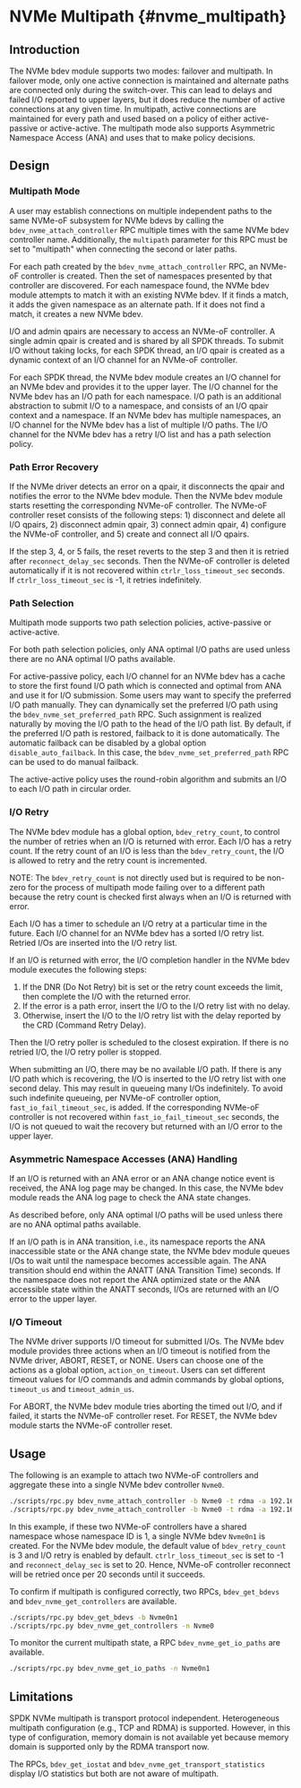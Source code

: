 # NVMe Multipath {#nvme_multipath}

## Introduction

The NVMe bdev module supports two modes: failover and multipath. In failover mode, only one
active connection is maintained and alternate paths are connected only during the switch-over.
This can lead to delays and failed I/O reported to upper layers, but it does reduce the number
of active connections at any given time. In multipath, active connections are maintained for
every path and used based on a policy of either active-passive or active-active. The multipath
mode also supports Asymmetric Namespace Access (ANA) and uses that to make policy decisions.

## Design

### Multipath Mode

A user may establish connections on multiple independent paths to the same NVMe-oF subsystem
for NVMe bdevs by calling the `bdev_nvme_attach_controller` RPC multiple times with the same NVMe
bdev controller name. Additionally, the `multipath` parameter for this RPC must be set to
"multipath" when connecting the second or later paths.

For each path created by the `bdev_nvme_attach_controller` RPC, an NVMe-oF controller is created.
Then the set of namespaces presented by that controller are discovered. For each namespace found,
the NVMe bdev module attempts to match it with an existing NVMe bdev. If it finds a match, it adds
the given namespace as an alternate path. If it does not find a match, it creates a new NVMe bdev.

I/O and admin qpairs are necessary to access an NVMe-oF controller. A single admin qpair is created
and is shared by all SPDK threads. To submit I/O without taking locks, for each SPDK thread, an I/O
qpair is created as a dynamic context of an I/O channel for an NVMe-oF controller.

For each SPDK thread, the NVMe bdev module creates an I/O channel for an NVMe bdev and provides it to
the upper layer. The I/O channel for the NVMe bdev has an I/O path for each namespace. I/O path is
an additional abstraction to submit I/O to a namespace, and consists of an I/O qpair context and a
namespace. If an NVMe bdev has multiple namespaces, an I/O channel for the NVMe bdev has a list of
multiple I/O paths. The I/O channel for the NVMe bdev has a retry I/O list and has a path selection
policy.

### Path Error Recovery

If the NVMe driver detects an error on a qpair, it disconnects the qpair and notifies the error to
the NVMe bdev module. Then the NVMe bdev module starts resetting the corresponding NVMe-oF controller.
The NVMe-oF controller reset consists of the following steps: 1) disconnect and delete all I/O qpairs,
2) disconnect admin qpair, 3) connect admin qpair, 4) configure the NVMe-oF controller, and
5) create and connect all I/O qpairs.

If the step 3, 4, or 5 fails, the reset reverts to the step 3 and then it is retried after
`reconnect_delay_sec` seconds. Then the NVMe-oF controller is deleted automatically if it is not
recovered within `ctrlr_loss_timeout_sec` seconds. If `ctrlr_loss_timeout_sec` is -1, it retries
indefinitely.

### Path Selection

Multipath mode supports two path selection policies, active-passive or active-active.

For both path selection policies, only ANA optimal I/O paths are used unless there are no ANA
optimal I/O paths available.

For active-passive policy, each I/O channel for an NVMe bdev has a cache to store the first found
I/O path which is connected and optimal from ANA and use it for I/O submission. Some users may want
to specify the preferred I/O path manually. They can dynamically set the preferred I/O path using
the `bdev_nvme_set_preferred_path` RPC. Such assignment is realized naturally by moving the
I/O path to the head of the I/O path list. By default, if the preferred I/O path is restored,
failback to it is done automatically. The automatic failback can be disabled by a global option
`disable_auto_failback`. In this case, the `bdev_nvme_set_preferred_path` RPC can be used
to do manual failback.

The active-active policy uses the round-robin algorithm and submits an I/O to each I/O path in
circular order.

### I/O Retry

The NVMe bdev module has a global option, `bdev_retry_count`, to control the number of retries when
an I/O is returned with error. Each I/O has a retry count. If the retry count of an I/O is less than
the `bdev_retry_count`, the I/O is allowed to retry and the retry count is incremented.

NOTE: The `bdev_retry_count` is not directly used but is required to be non-zero for the process
of multipath mode failing over to a different path because the retry count is checked first always
when an I/O is returned with error.

Each I/O has a timer to schedule an I/O retry at a particular time in the future. Each I/O channel
for an NVMe bdev has a sorted I/O retry list. Retried I/Os are inserted into the I/O retry list.

If an I/O is returned with error, the I/O completion handler in the NVMe bdev module executes the
following steps:

1. If the DNR (Do Not Retry) bit is set or the retry count exceeds the limit, then complete the
   I/O with the returned error.
2. If the error is a path error, insert the I/O to the I/O retry list with no delay.
3. Otherwise, insert the I/O to the I/O retry list with the delay reported by the CRD (Command
   Retry Delay).

Then the I/O retry poller is scheduled to the closest expiration. If there is no retried I/O,
the I/O retry poller is stopped.

When submitting an I/O, there may be no available I/O path. If there is any I/O path which is
recovering, the I/O is inserted to the I/O retry list with one second delay. This may result in
queueing many I/Os indefinitely. To avoid such indefinite queueing, per NVMe-oF controller option,
`fast_io_fail_timeout_sec`, is added. If the corresponding NVMe-oF controller is not recovered
within `fast_io_fail_timeout_sec` seconds, the I/O is not queued to wait the recovery but returned
with an I/O error to the upper layer.

### Asymmetric Namespace Accesses (ANA) Handling

If an I/O is returned with an ANA error or an ANA change notice event is received, the ANA log page
may be changed. In this case, the NVMe bdev module reads the ANA log page to check the ANA state
changes.

As described before, only ANA optimal I/O paths will be used unless there are no ANA optimal paths
available.

If an I/O path is in ANA transition, i.e., its namespace reports the ANA inaccessible state or the ANA
change state, the NVMe bdev module queues I/Os to wait until the namespace becomes accessible again.
The ANA transition should end within the ANATT (ANA Transition Time) seconds. If the namespace does
not report the ANA optimized state or the ANA accessible state within the ANATT seconds, I/Os are
returned with an I/O error to the upper layer.

### I/O Timeout

The NVMe driver supports I/O timeout for submitted I/Os. The NVMe bdev module provides three
actions when an I/O timeout is notified from the NVMe driver, ABORT, RESET, or NONE. Users can
choose one of the actions as a global option, `action_on_timeout`. Users can set different timeout
values for I/O commands and admin commands by global options, `timeout_us` and `timeout_admin_us`.

For ABORT, the NVMe bdev module tries aborting the timed out I/O, and if failed, it starts the
NVMe-oF controller reset. For RESET, the NVMe bdev module starts the NVMe-oF controller reset.

## Usage

The following is an example to attach two NVMe-oF controllers and aggregate these into a single
NVMe bdev controller `Nvme0`.

```bash
./scripts/rpc.py bdev_nvme_attach_controller -b Nvme0 -t rdma -a 192.168.100.8 -s 4420 -f ipv4 -n nqn.2016-06.io.spdk:cnode1 -l -1 -o 20
./scripts/rpc.py bdev_nvme_attach_controller -b Nvme0 -t rdma -a 192.168.100.9 -s 4420 -f ipv4 -n nqn.2016-06.io.spdk:cnode1 -l -1 -o 20 -x multipath
```

In this example, if these two NVMe-oF controllers have a shared namespace whose namespace ID is 1,
a single NVMe bdev `Nvme0n1` is created. For the NVMe bdev module, the default value of
`bdev_retry_count` is 3 and I/O retry is enabled by default. `ctrlr_loss_timeout_sec` is set to -1
and `reconnect_delay_sec` is set to 20. Hence, NVMe-oF controller reconnect will be retried once
per 20 seconds until it succeeds.

To confirm if multipath is configured correctly, two RPCs, `bdev_get_bdevs` and
`bdev_nvme_get_controllers` are available.

```bash
./scripts/rpc.py bdev_get_bdevs -b Nvme0n1
./scripts/rpc.py bdev_nvme_get_controllers -n Nvme0
```

To monitor the current multipath state, a RPC `bdev_nvme_get_io_paths` are available.

```bash
./scripts/rpc.py bdev_nvme_get_io_paths -n Nvme0n1
```

## Limitations

SPDK NVMe multipath is transport protocol independent. Heterogeneous multipath configuration (e.g.,
TCP and RDMA) is supported. However, in this type of configuration, memory domain is not available
yet because memory domain is supported only by the RDMA transport now.

The RPCs, `bdev_get_iostat` and  `bdev_nvme_get_transport_statistics` display I/O statistics but
both are not aware of multipath.
